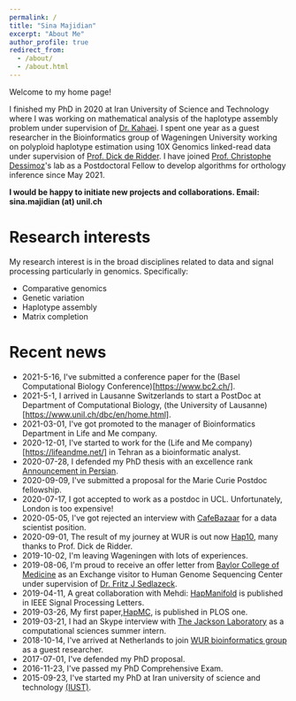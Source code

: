 ```yaml
---
permalink: /
title: "Sina Majidian"
excerpt: "About Me"
author_profile: true
redirect_from:
  - /about/
  - /about.html
---
```



Welcome to my home page!

I finished my PhD in 2020 at Iran University of Science and Technology where I was working on mathematical analysis of the haplotype assembly problem under supervision of [Dr. Kahaei](http://www.iust.ac.ir/content/45107/Dr.-Kahaei). I spent one year as a guest researcher in the Bioinformatics group of Wageningen University working on polyploid haplotype estimation using 10X Genomics linked-read data under supervision of [Prof. Dick de Ridder](https://www.wur.nl/en/Persons/Dickprof.dr.ir.-D-Dick-de-Ridder.htm). I have joined [Prof. Christophe Dessimoz](https://lab.dessimoz.org/people/christophe-dessimoz.php)'s lab as a Postdoctoral Fellow to develop algorithms for orthology inference since May 2021.

**I would be happy to initiate new projects and collaborations. Email: sina.majidian (at) unil.ch**





Research interests
======

 My research interest is in the broad disciplines related to data and signal processing particularly in genomics. Specifically:

 - Comparative genomics
 - Genetic variation
 - Haplotype assembly
 - Matrix completion









Recent news
======

*  2021-5-16, I've submitted a conference paper for the (Basel Computational Biology Conference)[https://www.bc2.ch/].
* 2021-5-1, I arrived in Lausanne Switzerlands to start a PostDoc at Department of Computational Biology, (the University of Lausanne)[https://www.unil.ch/dbc/en/home.html].
* 2021-03-01, I've got promoted to the manager of Bioinformatics Department in Life and Me company.
* 2020-12-01, I've started to work for the (Life and Me company)[https://lifeandme.net/] in Tehran as a bioinformatic analyst.
* 2020-07-28, I defended my PhD thesis with an excellence rank [Announcement in Persian](http://fn.iust.ac.ir/content/60476/%D8%AF%D9%81%D8%A7%D8%B9%DB%8C%D9%87-%D8%A2%D9%82%D8%A7%DB%8C-%D8%B3%DB%8C%D9%86%D8%A7-%D9%85%D8%AC%DB%8C%D8%AF%DB%8C%D8%A7%D9%86).
* 2020-09-09, I've submitted a proposal for the Marie Curie Postdoc fellowship.
* 2020-07-17, I got accepted to work as a postdoc in UCL. Unfortunately, London is too expensive!
* 2020-05-05, I've got rejected an interview with [CafeBazaar](https://cafebazaar.ir/?l=en) for a data scientist position.
* 2020-09-01, The result of my journey at WUR is out now [Hap10](https://www.biorxiv.org/content/10.1101/2020.01.08.899013v1), many thanks to Prof. Dick de Ridder.
* 2019-10-02, I'm leaving Wageningen with lots of experiences.
* 2019-08-06, I'm proud to receive an offer letter from [Baylor College of Medicine](https://www.hgsc.bcm.edu/) as an Exchange visitor to Human Genome Sequencing Center under supervision of [Dr. Fritz J Sedlazeck](https://fritzsedlazeck.github.io/).
* 2019-04-11, A great collaboration with Mehdi: [HapManifold](https://ieeexplore.ieee.org/document/8686170) is published in IEEE Signal Processing Letters.
* 2019-03-26, My first paper,[HapMC](https://journals.plos.org/plosone/article?id=10.1371/journal.pone.0214455), is published in PLOS one.
* 2019-03-21, I had an Skype interview with [The Jackson Laboratory](www.jax.org) as a computational sciences summer intern.
* 2018-10-14, I've arrived at Netherlands to join [WUR bioinformatics group](https://www.wur.nl/en/Research-Results/Chair-groups/Plant-Sciences/Bioinformatics.htm) as a guest researcher.
* 2017-07-01, I've defended my PhD proposal.
* 2016-11-23, I've passed my PhD Comprehensive Exam.
* 2015-09-23, I've started my PhD at Iran university of science and technology [(IUST)](http://www.iust.ac.ir/en).
